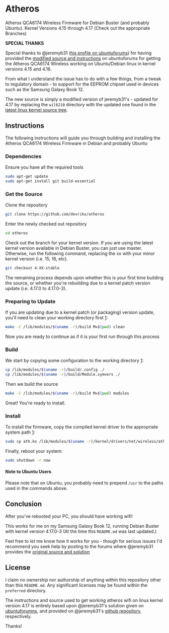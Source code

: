 # Atheros

Atheros QCA6174 Wireless Firmware for Debian Buster (and probably Ubuntu). Kernel Versions 4.15 through 4.17 (Check out the appropriate Branches)

**SPECIAL THANKS**

Special thanks to @jeremyb31 ([his profile on ubuntuforums](https://ubuntuforums.org/member.php?u=1924242)) for having provided the [modified source and instructions](https://ubuntuforums.org/showthread.php?t=2384640&page=4) on ubuntuforums for getting the Atheros QCA6174 Wireless working on Ubuntu/Debian linux in kernel versions 4.15 and 4.16.

From what I understand the issue has to do with a few things, from a tweak to regulatory domain - to support for the EEPROM chipset used in devices such as the Samsung Galaxy Book 12.

The new source is simply a modified version of jeremyb31's - updated for 4.17 by replacing the `wil6210` directory with the updated one found in the [latest linux kernel source tree](https://www.kernel.org/pub/linux/kernel/v4.x/linux-4.17.tar.xz).

## Instructions

The following instructions will guide you through building and installing the Atheros QCA6174 Wireless Firmware in Debian and probably Ubuntu

### Dependencies

Ensure you have all the required tools

```bash
sudo apt-get update
sudo apt-get install git build-essential
```

### Get the Source

Clone the repository

```bash
git clone https://github.com/devrikx/atheros
```

Enter the newly checked out repository

```bash
cd atheros
```

Check out the branch for your kernel version. If you are using the latest kernel version available in Debian Buster, you can just use master. Otherwise, run the following command, replacing the xx with your minor kernel version (i.e. 15, 16, etc).

```bash
git checkout 4-XX-stable
```

The remaining process depends upon whether this is your first time building the source, or whether you're rebuilding due to a kernel patch version update (i.e. 4.17.0 to 4.17.0-3).

### Preparing to Update

If you are updating due to a kernel patch (or packaging) version update, you'll need to clean your working directory first [1](#note-to-ubuntu-users):

```bash
make -C /lib/modules/$(uname -r)/build M=$(pwd) clean
```

Now you are ready to continue as if it is your first run through this process

### Build

We start by copying some configuration to the working directory [1](#note-to-ubuntu-users):

```bash
cp /lib/modules/$(uname -r)/build/.config ./
cp /lib/modules/$(uname -r)/build/Module.symvers ./
```

Then we build the source

```bash
make -C /lib/modules/$(uname -r)/build M=$(pwd) modules
```

Great! You're ready to install.

### Install

To install the firmware, copy the compiled kernel driver to the appropriate system path [1](#note-to-ubuntu-users):

```bash
sudo cp ath.ko /lib/modules/$(uname -r)/kernel/drivers/net/wireless/ath
```

Finally, reboot your system:

```bash
sudo shutdown -r now
```

#### Note to Ubuntu Users

Please note that on Ubuntu, you probably need to prepend `/usr` to the paths used in the commands above.


## Conclusion

After you've rebooted your PC, you should have working wifi!

This works for me on my Samsung Galaxy Book 12, running Debian Buster with kernel version 4.17.0-3 (At the time this `README.md` was last updated.)

Feel free to let me know how it works for you - though for serious issues I'd recommend you seek help by posting to the forums where @jeremyb31 provides the [original source and solution](https://ubuntuforums.org/showthread.php?t=2384640&page=4)

## License

I claim no ownership nor authorship of anything within this repository other than this `README.md`. Any significant licenses may be found within the `preferred` directory.

The instructions and source used to get working atheros wifi on linux kernel version 4.17 is entirely based upon @jeremyb31's solution given on [ubuntuforumns](https://ubuntuforums.org/showthread.php?t=2384640&page=4), and provided on @jeremyb31's [github repository](https://github.com/jeremyb31/ath-4.15.git), respectively.

Thanks!